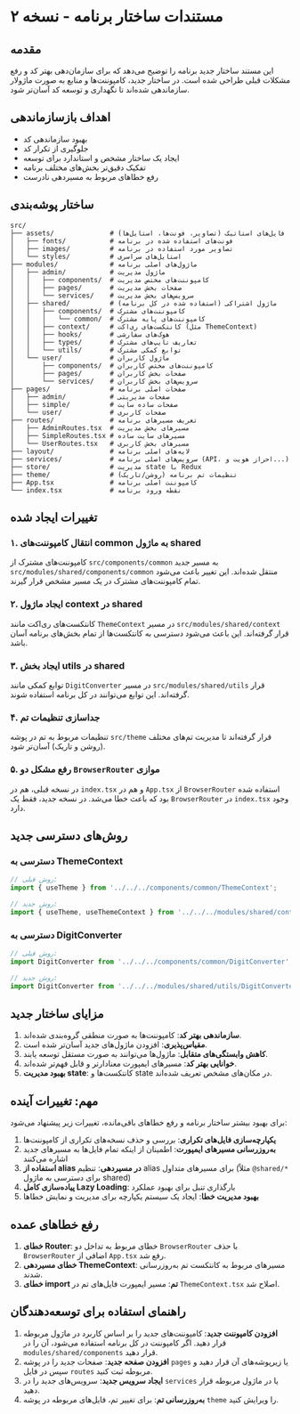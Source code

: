 # مستندات ساختار برنامه - نسخه ۲

## مقدمه
این مستند ساختار جدید برنامه را توضیح می‌دهد که برای سازمان‌دهی بهتر کد و رفع مشکلات قبلی طراحی شده است. در ساختار جدید، کامپوننت‌ها و منابع به صورت ماژولار سازماندهی شده‌اند تا نگهداری و توسعه کد آسان‌تر شود.

## اهداف بازسازماندهی
- بهبود سازماندهی کد
- جلوگیری از تکرار کد
- ایجاد یک ساختار مشخص و استاندارد برای توسعه
- تفکیک دقیق‌تر بخش‌های مختلف برنامه
- رفع خطاهای مربوط به مسیردهی نادرست

## ساختار پوشه‌بندی

```
src/
├── assets/              # فایل‌های استاتیک (تصاویر، فونت‌ها، استایل‌ها)
│   ├── fonts/           # فونت‌های استفاده شده در برنامه
│   ├── images/          # تصاویر مورد استفاده در برنامه
│   └── styles/          # استایل‌های سراسری
├── modules/             # ماژول‌های اصلی برنامه
│   ├── admin/           # ماژول مدیریت
│   │   ├── components/  # کامپوننت‌های مختص مدیریت
│   │   ├── pages/       # صفحات بخش مدیریت
│   │   └── services/    # سرویس‌های بخش مدیریت
│   ├── shared/          # ماژول اشتراکی (استفاده شده در کل برنامه)
│   │   ├── components/  # کامپوننت‌های مشترک
│   │   │   └── common/  # کامپوننت‌های پایه مشترک
│   │   ├── context/     # کانتکست‌های ری‌اکت (مثل ThemeContext)
│   │   ├── hooks/       # هوک‌های سفارشی
│   │   ├── types/       # تعاریف تایپ‌های مشترک
│   │   └── utils/       # توابع کمکی مشترک
│   └── user/            # ماژول کاربران
│       ├── components/  # کامپوننت‌های مختص کاربران
│       ├── pages/       # صفحات بخش کاربران
│       └── services/    # سرویس‌های بخش کاربران
├── pages/               # صفحات اصلی برنامه
│   ├── admin/           # صفحات مدیریتی
│   ├── simple/          # صفحات ساده سایت
│   └── user/            # صفحات کاربری
├── routes/              # تعریف مسیرهای برنامه
│   ├── AdminRoutes.tsx  # مسیرهای بخش مدیریت
│   ├── SimpleRoutes.tsx # مسیرهای سایت ساده
│   └── UserRoutes.tsx   # مسیرهای بخش کاربری
├── layout/              # لایه‌های اصلی برنامه
├── services/            # سرویس‌های اصلی برنامه (API، احراز هویت و...)
├── store/               # مدیریت state با Redux
├── theme/               # تنظیمات تم برنامه (روشن/تاریک)
├── App.tsx              # کامپوننت اصلی برنامه
└── index.tsx            # نقطه ورود برنامه
```

## تغییرات ایجاد شده

### ۱. انتقال کامپوننت‌های common به ماژول shared

کامپوننت‌های مشترک از `src/components/common` به مسیر جدید `src/modules/shared/components/common` منتقل شده‌اند. این تغییر باعث می‌شود تمام کامپوننت‌های مشترک در یک مسیر مشخص قرار گیرند.

### ۲. ایجاد ماژول context در shared

کانتکست‌های ری‌اکت مانند `ThemeContext` در مسیر `src/modules/shared/context` قرار گرفته‌اند. این باعث می‌شود دسترسی به کانتکست‌ها از تمام بخش‌های برنامه آسان باشد.

### ۳. ایجاد بخش utils در shared

توابع کمکی مانند `DigitConverter` در مسیر `src/modules/shared/utils` قرار گرفته‌اند. این توابع می‌توانند در کل برنامه استفاده شوند.

### ۴. جداسازی تنظیمات تم

تنظیمات مربوط به تم در پوشه `src/theme` قرار گرفته‌اند تا مدیریت تم‌های مختلف (روشن و تاریک) آسان‌تر شود.

### ۵. رفع مشکل دو `BrowserRouter` موازی

در نسخه قبلی، هم در `index.tsx` و هم در `App.tsx` از `BrowserRouter` استفاده شده بود که باعث خطا می‌شد. در نسخه جدید، فقط یک `BrowserRouter` در `index.tsx` وجود دارد.

## روش‌های دسترسی جدید

### دسترسی به ThemeContext

```typescript
// روش قبلی:
import { useTheme } from '../../../components/common/ThemeContext';

// روش جدید:
import { useTheme, useThemeContext } from '../../../modules/shared/context/ThemeContext';
```

### دسترسی به DigitConverter

```typescript
// روش قبلی:
import DigitConverter from '../../../components/common/DigitConverter';

// روش جدید:
import DigitConverter from '../../../modules/shared/utils/DigitConverter';
```

## مزایای ساختار جدید

1. **سازماندهی بهتر کد**: کامپوننت‌ها به صورت منطقی گروه‌بندی شده‌اند.
2. **مقیاس‌پذیری**: افزودن ماژول‌های جدید آسان‌تر شده است.
3. **کاهش وابستگی‌های متقابل**: ماژول‌ها می‌توانند به صورت مستقل توسعه یابند.
4. **خوانایی بهتر کد**: مسیرهای ایمپورت معنادارتر و قابل فهم‌تر شده‌اند.
5. **بهبود مدیریت state**: کانتکست‌ها و state در مکان‌های مشخص تعریف شده‌اند.

## مهم: تغییرات آینده
برای بهبود بیشتر ساختار برنامه و رفع خطاهای باقی‌مانده، تغییرات زیر پیشنهاد می‌شود:

1. **یکپارچه‌سازی فایل‌های تکراری**: بررسی و حذف نسخه‌های تکراری از کامپوننت‌ها
2. **به‌روزرسانی مسیرهای ایمپورت**: اطمینان از اینکه تمام فایل‌ها به مسیرهای جدید اشاره می‌کنند
3. **استفاده از alias در مسیردهی**: تنظیم alias برای مسیرهای متداول (مثلاً `@shared/*` برای دسترسی به ماژول shared)
4. **پیاده‌سازی کامل Lazy Loading**: بارگذاری تنبل برای بهبود عملکرد
5. **بهبود مدیریت خطا**: ایجاد یک سیستم یکپارچه برای مدیریت و نمایش خطاها

## رفع خطاهای عمده

1. **خطای Router**: خطای مربوط به تداخل دو `BrowserRouter` با حذف `BrowserRouter` اضافی از `App.tsx` رفع شد.
2. **خطای مسیردهی ThemeContext**: مسیرهای مربوط به کانتکست تم به‌روزرسانی شدند.
3. **خطای import تم**: مسیر ایمپورت فایل‌های تم در `ThemeContext.tsx` اصلاح شد.

## راهنمای استفاده برای توسعه‌دهندگان

1. **افزودن کامپوننت جدید**: کامپوننت‌های جدید را بر اساس کاربرد در ماژول مربوطه قرار دهید. اگر کامپوننت در کل برنامه استفاده می‌شود، آن را در `modules/shared/components` قرار دهید.
2. **افزودن صفحه جدید**: صفحات جدید را در پوشه `pages` یا زیرپوشه‌های آن قرار دهید و سپس در فایل `routes` مربوطه ثبت کنید.
3. **ایجاد سرویس جدید**: سرویس‌های جدید را در `services` یا در ماژول مربوطه قرار دهید.
4. **به‌روزرسانی تم**: برای تغییر تم، فایل‌های مربوطه در پوشه `theme` را ویرایش کنید. 